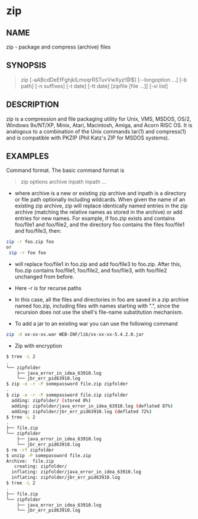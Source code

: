 # zip

## NAME

zip - package and compress (archive) files

## SYNOPSIS

> zip [-aABcdDeEfFghjklLmoqrRSTuvVwXyz!@$] [--longoption ...]  [-b path] [-n suffixes] [-t date] [-tt date] [zipfile [file ...]]  [-xi list]

## DESCRIPTION

zip is a compression and file packaging utility for Unix, VMS, MSDOS, OS/2, Windows 9x/NT/XP, Minix, Atari, Macintosh, Amiga, and Acorn RISC OS.  It is analogous to a combination of the Unix commands tar(1) and compress(1) and is compatible with PKZIP (Phil Katz's ZIP for MSDOS systems).

## EXAMPLES

Command format.  The basic command format is

> zip options archive inpath inpath ...

* where  archive is a new or existing zip archive and inpath is a directory or file path optionally including wildcards.  When given the name of an existing zip archive, zip will replace identically named entries in the zip archive (matching the relative names as stored in the archive) or add entries for new names.  For example, if foo.zip exists and contains foo/file1 and foo/file2, and the directory foo contains the files foo/file1 and foo/file3, then:

```bash
zip -r foo.zip foo
or 
 zip -r foo foo
```

* will replace foo/file1 in foo.zip and add foo/file3 to foo.zip.  After this, foo.zip contains foo/file1, foo/file2, and foo/file3, with foo/file2 unchanged from before.

* Here -r is for recurse paths

* In this case, all the files and directories in foo are saved in a zip archive named foo.zip, including files with names starting with ".", since the recursion  does not use the shell's file-name substitution mechanism.

* To add a jar to an existing war you can use the following command

```bash
zip -d xx-xx-xx.war WEB-INF/lib/xx-xx-xx-5.4.2.0.jar
```

* Zip with encryption

```bash
$ tree -L 2
.
└── zipfolder
    ├── java_error_in_idea_63910.log
    └── jbr_err_pid63910.log
$ zip -e -r -P somepassword file.zip zipfolder
.
$ zip -e -r -P somepassword file.zip zipfolder
  adding: zipfolder/ (stored 0%)
  adding: zipfolder/java_error_in_idea_63910.log (deflated 87%)
  adding: zipfolder/jbr_err_pid63910.log (deflated 72%)
$ tree -L 2
.
├── file.zip
└── zipfolder
    ├── java_error_in_idea_63910.log
    └── jbr_err_pid63910.log
$ rm -rf zipfolder
$ unzip -P somepassword file.zip
Archive:  file.zip
   creating: zipfolder/
  inflating: zipfolder/java_error_in_idea_63910.log
  inflating: zipfolder/jbr_err_pid63910.log
$ tree -L 2
.
├── file.zip
└── zipfolder
    ├── java_error_in_idea_63910.log
    └── jbr_err_pid63910.log
```
